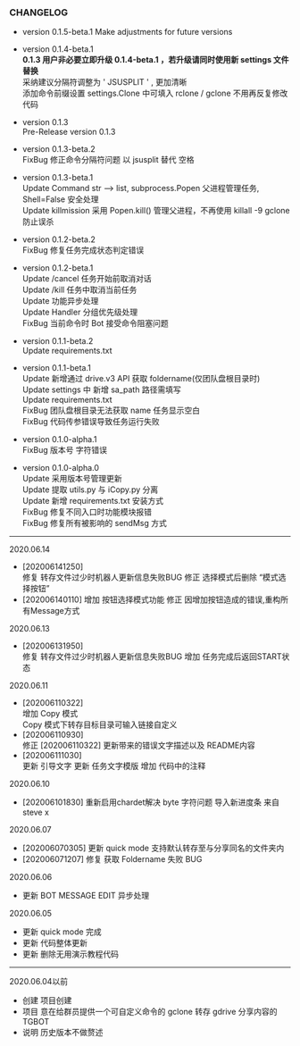 ### CHANGELOG

* version 0.1.5-beta.1
Make adjustments for future versions

* version 0.1.4-beta.1  
**0.1.3 用户非必要立即升级 0.1.4-beta.1 ，若升级请同时使用新 settings 文件替换**  
采纳建议分隔符调整为 ' JSUSPLIT ' , 更加清晰  
添加命令前缀设置 settings.Clone 中可填入 rclone / gclone 不用再反复修改代码  

* version 0.1.3  
Pre-Release version 0.1.3  

* version 0.1.3-beta.2  
FixBug 修正命令分隔符问题 以 jsusplit 替代 空格  

* version 0.1.3-beta.1  
Update Command str --> list, subprocess.Popen 父进程管理任务, Shell=False 安全处理  
Update killmission 采用 Popen.kill() 管理父进程，不再使用 killall -9 gclone 防止误杀  

* version 0.1.2-beta.2  
FixBug 修复任务完成状态判定错误  

* version 0.1.2-beta.1  
Update /cancel 任务开始前取消对话  
Update /kill 任务中取消当前任务  
Update 功能异步处理  
Update Handler 分组优先级处理  
FixBug 当前命令时 Bot 接受命令阻塞问题  

* version 0.1.1-beta.2  
Update requirements.txt  

* version 0.1.1-beta.1  
Update 新增通过 drive.v3 API 获取 foldername(仅团队盘根目录时)  
Update settings 中 新增 sa_path 路径需填写  
Update requirements.txt  
FixBug 团队盘根目录无法获取 name 任务显示空白  
FixBug 代码传参错误导致任务运行失败  

* version 0.1.0-alpha.1  
FixBug 版本号 字符错误  

* version 0.1.0-alpha.0  
Update 采用版本号管理更新  
Update 提取 utils.py 与 iCopy.py 分离  
Update 新增 requirements.txt 安装方式  
FixBug 修复不同入口时功能模块报错   
FixBug 修复所有被影响的 sendMsg 方式  

***  

2020.06.14
* [202006141250]  
修复 转存文件过少时机器人更新信息失败BUG
修正 选择模式后删除 “模式选择按钮”
* [202006140110]
增加 按钮选择模式功能
修正 因增加按钮造成的错误,重构所有Message方式

2020.06.13
* [202006131950]  
修复 转存文件过少时机器人更新信息失败BUG
增加 任务完成后返回START状态

2020.06.11
- [202006110322]  
增加  Copy 模式  
Copy 模式下转存目标目录可输入链接自定义  
- [202006110930]  
修正 [202006110322] 更新带来的错误文字描述以及 README内容  
- [202006111030]  
更新 引导文字
更新 任务文字模版
增加 代码中的注释

2020.06.10
- [202006101830]
重新启用chardet解决 byte 字符问题
导入新进度条 来自 steve x

2020.06.07
- [202006070305]
更新 quick mode 支持默认转存至与分享同名的文件夹内
- [202006071207]
修复 获取 Foldername 失败 BUG

2020.06.06 
- 更新 BOT MESSAGE EDIT 异步处理

2020.06.05 
- 更新 quick mode 完成
- 更新 代码整体更新
- 更新 删除无用演示教程代码

***
2020.06.04以前
- 创建 项目创建
- 项目 意在给群员提供一个可自定义命令的 gclone 转存 gdrive 分享内容的 TGBOT
- 说明 历史版本不做赘述